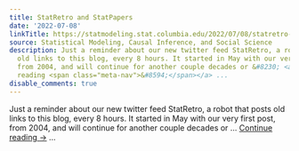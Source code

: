 ```yaml
---
title: StatRetro and StatPapers
date: '2022-07-08'
linkTitle: https://statmodeling.stat.columbia.edu/2022/07/08/statretro-and-statpapers/
source: Statistical Modeling, Causal Inference, and Social Science
description: Just a reminder about our new twitter feed StatRetro, a robot that posts
  old links to this blog, every 8 hours. It started in May with our very first post,
  from 2004, and will continue for another couple decades or &#8230; <a href="https://statmodeling.stat.columbia.edu/2022/07/08/statretro-and-statpapers/">Continue
  reading <span class="meta-nav">&#8594;</span></a> ...
disable_comments: true
---
```

Just a reminder about our new twitter feed StatRetro, a robot that posts old links to this blog, every 8 hours. It started in May with our very first post, from 2004, and will continue for another couple decades or &#8230; <a href="https://statmodeling.stat.columbia.edu/2022/07/08/statretro-and-statpapers/">Continue reading <span class="meta-nav">&#8594;</span></a> ...